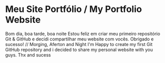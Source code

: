 # Meu Site Portfólio / My Portfolio Website
Bom dia, boa tarde, boa noite
Estou feliz em criar meu primeiro repositório Git & GitHub e decidi compartilhar meu website com vocês. 
Obrigado e sucesso!
//
Morging, Aferton and Night
I'm Happy to create my first Git GitHub repository and i decided to share my personal website with you guys.
Thx and sucess
